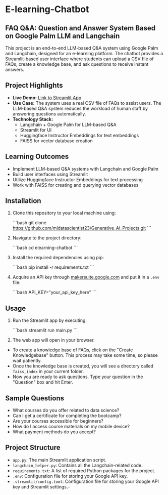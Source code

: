 
# E-learning-Chatbot

## FAQ Q&A: Question and Answer System Based on Google Palm LLM and Langchain

This project is an end-to-end LLM-based Q&A system using Google Palm and Langchain, designed for an e-learning platform. The chatbot provides a Streamlit-based user interface where students can upload a CSV file of FAQs, create a knowledge base, and ask questions to receive instant answers.

## Project Highlights
- **Live Demo:** [Link to Streamlit App](https://https://question-answer-csv-chatbot.streamlit.app//)
- **Use Case:** The system uses a real CSV file of FAQs to assist users. The LLM-based Q&A system reduces the workload of human staff by answering questions automatically.
- **Technology Stack:** 
  - Langchain + Google Palm for LLM-based Q&A
  - Streamlit for UI
  - Huggingface Instructor Embeddings for text embeddings
  - FAISS for vector database creation

## Learning Outcomes
- Implement LLM-based Q&A systems with Langchain and Google Palm
- Build user interfaces using Streamlit
- Utilize Huggingface Instructor Embeddings for text processing
- Work with FAISS for creating and querying vector databases

## Installation

1. Clone this repository to your local machine using:

   \`\`\`bash
   git clone https://github.com/mldatascientist23/Generative_AI_Projects.git
   \`\`\`

2. Navigate to the project directory:

   \`\`\`bash
   cd elearning-chatbot
   \`\`\`

3. Install the required dependencies using pip:

   \`\`\`bash
   pip install -r requirements.txt
   \`\`\`

4. Acquire an API key through [makersuite.google.com](https://makersuite.google.com/) and put it in a `.env` file:

   \`\`\`bash
   API_KEY="your_api_key_here"
   \`\`\`

## Usage

1. Run the Streamlit app by executing:

   \`\`\`bash
   streamlit run main.py
   \`\`\`

2. The web app will open in your browser.

- To create a knowledge base of FAQs, click on the "Create Knowledgebase" button. This process may take some time, so please wait patiently.
- Once the knowledge base is created, you will see a directory called `faiss_index` in your current folder.
- Now you are ready to ask questions. Type your question in the "Question" box and hit Enter.

## Sample Questions
- What courses do you offer related to data science?
- Can I get a certificate for completing the bootcamp?
- Are your courses accessible for beginners?
- How do I access course materials on my mobile device?
- What payment methods do you accept?

## Project Structure

- `app.py`: The main Streamlit application script.
- `langchain_helper.py`: Contains all the Langchain-related code.
- `requirements.txt`: A list of required Python packages for the project.
- `.env`: Configuration file for storing your Google API key.
- `.streamlit/config.toml`: Configuration file for storing your Google API key and Streamlit settings.- 